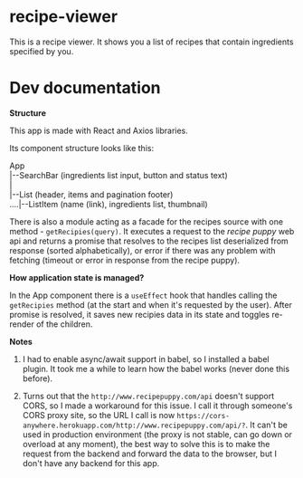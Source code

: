 # recipe-viewer

This is a recipe viewer. It shows you a list of recipes that contain ingredients specified by you.

# Dev documentation

**Structure**

This app is made with React and Axios libraries.

Its component structure looks like this:

App  
|--SearchBar (ingredients list input, button and status text)  
|  
|--List (header, items and pagination footer)  
....|--ListItem (name (link), ingredients list, thumbnail)

There is also a module acting as a facade for the recipes source with one method - `getRecipies(query)`. It executes a request to the _recipe puppy_ web api and returns a promise that resolves to the recipes list deserialized from response (sorted alphabetically), or error if there was any problem with fetching (timeout or error in response from the recipe puppy).

**How application state is managed?**

In the App component there is a `useEffect` hook that handles calling the `getRecipies` method (at the start and when it's requested by the user). After promise is resolved, it saves new recipies data in its state and toggles re-render of the children.

**Notes**

1. I had to enable async/await support in babel, so I installed a babel plugin. It took me a while to learn how the babel works (never done this before).

2. Turns out that the `http://www.recipepuppy.com/api` doesn't support CORS, so I made a workaround for this issue. I call it through someone's CORS proxy site, so the URL I call is now `https://cors-anywhere.herokuapp.com/http://www.recipepuppy.com/api/?`. It can't be used in production environment (the proxy is not stable, can go down or overload at any moment), the best way to solve this is to make the request from the backend and forward the data to the browser, but I don't have any backend for this app.
